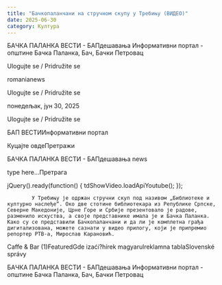 ```yaml
---
title: "Бачкопаланчани на стручном скупу у Требињу (ВИДЕО)"
date: 2025-06-30
category: Култура
---
```


БАЧКА ПАЛАНКА ВЕСТИ - БАПдешавања Информативни портал - општине Бачка Паланка, Бач, Бачки Петровац

Ulogujte se / Pridružite se

romanianews

Ulogujte se / Pridružite se

понедељак, јун 30, 2025

Ulogujte se / Pridružite se

БАП ВЕСТИИнформативни портал

Куцајте овдеПретражи

БАЧКА ПАЛАНКА ВЕСТИ - БАПдешавања news

type here...Претрага

jQuery().ready(function() {
                            tdShowVideo.loadApiYoutube(); 
                        });
                        
                    
            У Требињу је одржан стручни скуп под називом „Библиотеке и културно наслеђе“. Око две стотине библиотекара из Републике Српске, Северне Македоније, Црне Горе и Србије презентовало је радове, разменило искуства, а своје представнике имала је и Бачка Паланка. Како су се представили Бачкопаланчани и да ли је комплетна грађа дигитализована, можете сазнати у видео прилогу, који је припремио репортер РТВ-а, Мирослав Карановић.

Caffe & Bar (1)FeaturedGde izaći?hírek magyarulreklamna tablaSlovenské správy

БАЧКА ПАЛАНКА ВЕСТИ - БАПдешавања Информативни портал - општине Бачка Паланка, Бач, Бачки Петровац
